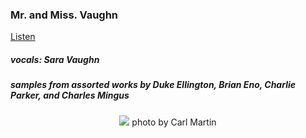 ### Mr. and Miss. Vaughn

[Listen](mmVaughn.mp3)

##### vocals: Sara Vaughn
##### samples from assorted works by Duke Ellington, Brian Eno, Charlie Parker, and Charles Mingus

<p align="center">
<img src="saraThumb.jpg"> </a>
photo by Carl Martin
</p>




